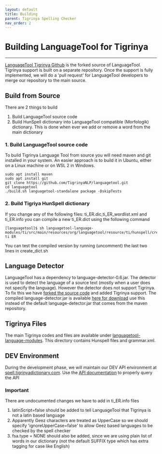 ```yaml
---
layout: default
title: Building
parent: Tigrinya Spelling Checker
nav_order: 2
---
```

# Building LanguageTool for Tigrinya
---
[LanguageTool Tigrinya Github](https://github.com/TigrinyaNLP/languagetool) is the forked source of LanguageTool. Tigrinya support
is built on a separate repository. Once the support is fully implemented, we will do a 'pull request' for LanguageTool
developers to merge our repository to the main source.

## Build from Source

There are 2 things to build
1. Build LanguageTool source code
2. Build HunSpell dictionary into LanguageTool compatible (Morfologik) dictionary. This is done when ever we add or remove a word from the main dictionary

### 1. Build LanguageTool source code
To build Tigrinya Language Tool from source you will need maven and git installed in your system.
An easier approach is to build it in Ubuntu, either on a Linux machine or on WSL 2 in Windows.

```cli
sudo apt install maven
sudo apt install git
git clone https://github.com/TigrinyaNLP/languagetool.git
cd languagetool
./build.sh languagetool-standalone package -DskipTests
```

### 2. Build Tigriya HunSpell dictionary

If you change any of the following files: ti_ER.dic,ti_ER_wordlist.xml and ti_ER.info you can compile a new ti_ER.dict using the following command

```cli
[languagetool]$ sh languagetool-language-modules/ti/src/main/resources/org/languagetool/resource/ti/hunspell/create_dict.sh ti ER
```
You can test the compiled version by running (uncomment) the last two lines in create_dict.sh

## Language Detector

LanguageTool has a dependency to language-detector-0.6.jar. The detector is used to detect the language of a source text (mostly when a user does not specify the language).
However the detector does not support Tigrinya. To fix this we have [forked the source code](https://github.com/TigrinyaNLP/language-detector) and added Tigrinya support.
The compiled language-detector.jar is available [here for download](https://github.com/TigrinyaNLP/language-detector/releases/tag/language-detector-0.6) use this instead of
the default language-detector.jar that comes from the maven repository.

## Tigrinya Files

The main Tigrinya codes and files are available under [languagetool-language-modules](https://github.com/TigrinyaNLP/languagetool/tree/master/languagetool-language-modules/ti). This
directory contains Hunspell files and grammar.xml.


## DEV Environment

During the development phase, we will maintain our DEV API environment
at [spell.tigrinyadictionary.com](https://spell.tigrinyadictionary.com/).  Use the
[API documentation](https://languagetool.org/http-api/swagger-ui/#/default) to properly query the API


### Important
There are undocumented changes we have to add in ti_ER.info files
1. latinScript=false should be added to tell LanguageTool that Tigrinya is not a latin based language
2. Apparently Geez characters are treated as UpperCase so we should specify 'ignoreUpperCase=false' to allow Geez based languages to be checked by the spell checker
3. fsa.type = NONE should also be added, since we are using plain list of words in our dictionary (not the default SUFFIX type which has extra tagging for case like English)
